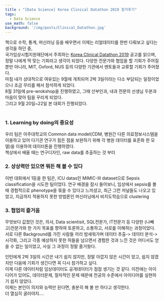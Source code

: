 ```yaml
---
title : "[Data Science] Korea Clinical Datathon 2019 참가후기"
tags:
  - Data Science
use_math: false
background: '/img/posts/Clinical_Datathon.jpg'
---
```


책으로 수학, 통계, 머신러닝 등을 배우면서 이제는 리얼데이터를 한번 다뤄보고 싶다는 생각을 하던 중,  
국가임상시험지원재단에서 주최하는 [Korea Clinical Datathon 2019](http://datathon.konect.or.kr/) 공고를 읽으며, 정말 나에게 딱 맞는 기회라고 생각이 되었다.
다양한 전문가와 협업을 할 기회가 주어질 뿐만 아니라, MIT, Oxford, NUS 등의 다양한 기관에서 멘토들과 교류할 기회가 주어졌다.  
마침 내가 상대적으로 여유있는 9월에 개최되어 2박 3일이라는 다소 부담되는 일정이었으나 조금 무리를 해서 참석하게 되었다.  
8월 31일에 pre-wrokshop을 진행하였고, 그때 산부인과, 내과 전문의 선생님 두분과 마음이 맞아 팀을 꾸리게 되었다.  
그리고 9월 20일~22일 본 대회가 진행되었다.  
<br>
### 1. Learning by doing의 중요성
우리 팀은 아주대학교의 Common data model(CDM, 병원간 다른 의료정보시스템을 이용하고 있어 다기관 연구가 힘든 점을 보완하기 위해 각 병원 데이터를 표준화 한 모델)을 이용하여 데이터톤을 진행하였다.  
책상에서 배울 때는 
연구디자인, raw data를 추출하는 것 부터 
<br>
### 2. 상상력만 있으면 뭐든 해 볼 수 있다
이번 대회에서 1등을 한 팀은, ICU datas인 MiMIC-III dataset으로 Sepsis classification을 시도한 팀이었다. 연구 배경을 잠시 들어보니, 임상에서 sepsis를 볼 때 경험적으로 phenotype을 묶을 수 있다고 느끼셨고, 최근 그런 저널들도 나오고 있었고, 지금까지 적용하지 못한 방법론인 머신러닝에서 비지도학습으로 clustering
<br>
### 3.  협업의 즐거움
무엇보다 값졌던 것은, 의사, Data scientisit, SQL전문가, IT전문가 등 다양한 (나빼고)전문가와 한 가지 목표를 향하여 토론하고, 소통하고, 서로를 이해하는 과정이었다.  
서로 다른 Background를 가진 사람들 끼리 밤새워가며 데이터 추출-> 데이터 분석-> 시각화, 그리고 각종 예상하지 못한 허들을 넘으면서 경험한 것과 느낀 것은 어디서도 얻을 수 없는 일이었고, 사실 그 과정이 정말 즐거웠다. 


인턴에게 2박 3일의 시간은 내기 쉽지 않지만, 정말 아깝지 않은 시간이 었고, 쉽지 않겠지만 다음에 기회가 생긴다면 꼭 다시 참가하고 싶다.  
이제 다른 데이터처럼 임상데이터도 공개데이터가 점점 생기는 것 같다. 이전에는 아이디어가 있어도, 데이터문제, 절차적인 문제 때문에 전공의 수준에서 아이디어를 실현하기 쉽지 않았다.  
이제는 본인이 의지와 능력만 된다면, 충분히 해 볼 만 하다고 생각한다.  
더 열심히 굴러야지....

